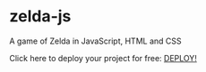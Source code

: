 # zelda-js
A game of Zelda in JavaScript, HTML and CSS

Click here to deploy your project for free: [DEPLOY!](https://bit.ly/sevalla-deploy)


